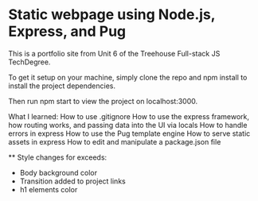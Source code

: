 # Static webpage using Node.js, Express, and Pug

This is a portfolio site from Unit 6 of the Treehouse Full-stack JS TechDegree.

To get it setup on your machine, simply clone the repo and npm install to install the project dependencies.

Then run npm start to view the project on localhost:3000.

What I learned:
    How to use .gitignore
    How to use the express framework, how routing works, and passing data into the UI via locals
    How to handle errors in express
    How to use the Pug template engine
    How to serve static assets in express
    How to edit and manipulate a package.json file

** Style changes for exceeds:

- Body background color
- Transition added to project links
- h1 elements color
